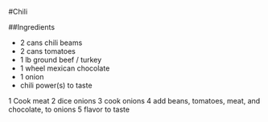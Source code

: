 #Chili

##Ingredients
* 2 cans chili beams
* 2 cans tomatoes
* 1 lb ground beef / turkey
* 1 wheel mexican chocolate
* 1 onion
* chili power(s) to taste

1 Cook meat
2 dice onions
3 cook onions
4 add beans, tomatoes, meat, and chocolate, to onions
5 flavor to taste
